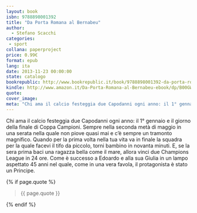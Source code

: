 ```yaml
---
layout: book
isbn: 9788898001392
title: "Da Porta Romana al Bernabeu"
author:
  - Stefano Scacchi
categories:
 - sport
collana: paperproject
price: 0.99€
format: epub
lang: ita
date: 2013-11-23 00:00:00
state: catalogo
bookrepublic: http://www.bookrepublic.it/book/9788898001392-da-porta-romana-al-bernabeu/
kindle: http://www.amazon.it/Da-Porta-Romana-al-Bernabeu-ebook/dp/B00GWF3JC8/
quote:
cover_image:
meta: "Chi ama il calcio festeggia due Capodanni ogni anno: il 1° gennaio e il giorno della finale di Coppa Campioni. Sempre nella seconda metà di maggio in una serata nella quale non piove quasi mai e c’è sempre un tramonto magnifico."
---
```


Chi ama il calcio festeggia due Capodanni ogni anno: il 1° gennaio e il giorno della finale di Coppa Campioni. Sempre nella seconda metà di maggio in una serata nella quale non piove quasi mai e c’è sempre un tramonto magnifico. Quando per la prima volta nella tua vita va in finale la squadra per la quale facevi il tifo da piccolo, torni bambino in novanta minuti. E, se la sera prima baci una ragazza bella come il mare, allora vinci due Champions League in 24 ore. Come è successo a Edoardo e alla sua Giulia in un lampo aspettato 45 anni nel quale, come in una vera favola, il protagonista è stato un Principe.

{% if page.quote %}
<blockquote>
    {{ page.quote }}
</blockquote>
{% endif %}